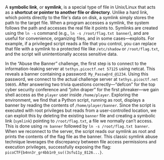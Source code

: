 A **symbolic link**, or **symlink**, is a special type of file in Unix/Linux that acts as a **shortcut or pointer to another file or directory**. Unlike a hard link, which points directly to the file's data on disk, a symlink simply stores the path to the target file. When a program accesses a symlink, the system follows the path and accesses the real file it points to. Symlinks are created using the `ln -s` command (e.g., `ln -s /root/flag.txt banner`), and are useful for convenience, organizing files, and in some cases—exploits. For example, if a privileged script reads a file that you control, you can replace that file with a symlink to a protected file like `/etc/shadow` or `/root/flag.txt`, and the script will unintentionally access sensitive data.

In the “Abuse the Banner” challenge, the first step is to connect to the information-leaking server at `tethys.picoctf.net 57125` using netcat. This reveals a banner containing a password: `My_Passw@rd_@1234`. Using this password, we connect to the actual challenge server at `tethys.picoctf.net 50695`. After answering two trivia questions correctly—“defcon” for the top cyber security conference and “john draper” for the first phreaker—we gain shell access as the `player` user inside `/home/player`. Exploring the environment, we find that a Python script, running as root, displays a banner by reading the contents of `/home/player/banner`. Since the script is executed with root privileges but reads from a user-controlled location, we can exploit this by deleting the existing `banner` file and creating a symbolic link (`symlink`) pointing to `/root/flag.txt`, a file we normally can’t access. This is done using `rm banner` followed by `ln -s /root/flag.txt banner`. When we reconnect to the server, the script reads our symlink as root and prints the contents of the flag file as the banner. This classic symlink abuse technique leverages the discrepancy between file access permissions and execution privileges, successfully exposing the flag: `picoCTF{b4nn3r_gr4bb1n9_su((3sfu11y_8126...}`.

